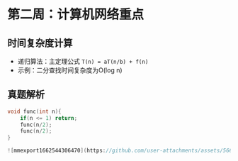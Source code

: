 # 第二周：计算机网络重点
## 时间复杂度计算
- 递归算法：主定理公式 `T(n) = aT(n/b) + f(n)`
- 示例：二分查找时间复杂度为O(log n)

## 真题解析
```c
void func(int n){
    if(n <= 1) return;
    func(n/2);
    func(n/2);
}

![mmexport1662544306470](https://github.com/user-attachments/assets/5664c501-e6ea-4b17-abb4-011817f45721)
